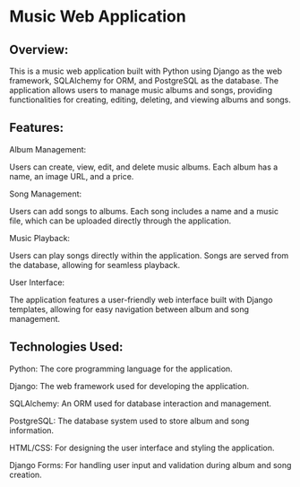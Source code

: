 # Music Web Application

## Overview:
This is a music web application built with Python using Django as the web framework, SQLAlchemy for ORM, and PostgreSQL as the database. The application allows users to manage music albums and songs, providing functionalities for creating, editing, deleting, and viewing albums and songs.

## Features:
Album Management:

Users can create, view, edit, and delete music albums. Each album has a name, an image URL, and a price.

Song Management:

Users can add songs to albums. Each song includes a name and a music file, which can be uploaded directly through the application.

Music Playback:

Users can play songs directly within the application. Songs are served from the database, allowing for seamless playback.

User Interface:

The application features a user-friendly web interface built with Django templates, allowing for easy navigation between album and song management.

## Technologies Used:
Python: The core programming language for the application.

Django: The web framework used for developing the application.

SQLAlchemy: An ORM used for database interaction and management.

PostgreSQL: The database system used to store album and song information.

HTML/CSS: For designing the user interface and styling the application.

Django Forms: For handling user input and validation during album and song creation.

